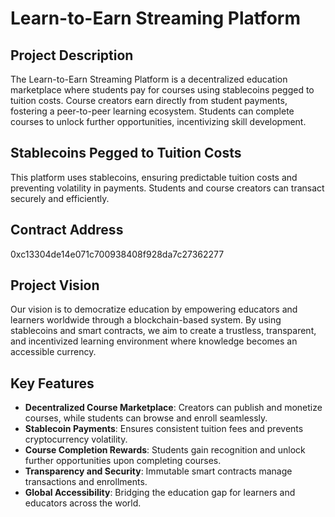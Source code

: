 # Learn-to-Earn Streaming Platform

## Project Description
The Learn-to-Earn Streaming Platform is a decentralized education marketplace where students pay for courses using stablecoins pegged to tuition costs. Course creators earn directly from student payments, fostering a peer-to-peer learning ecosystem. Students can complete courses to unlock further opportunities, incentivizing skill development.

## Stablecoins Pegged to Tuition Costs
This platform uses stablecoins, ensuring predictable tuition costs and preventing volatility in payments. Students and course creators can transact securely and efficiently.

## Contract Address
0xc13304de14e071c700938408f928da7c27362277

## Project Vision
Our vision is to democratize education by empowering educators and learners worldwide through a blockchain-based system. By using stablecoins and smart contracts, we aim to create a trustless, transparent, and incentivized learning environment where knowledge becomes an accessible currency.

## Key Features
- **Decentralized Course Marketplace**: Creators can publish and monetize courses, while students can browse and enroll seamlessly.
- **Stablecoin Payments**: Ensures consistent tuition fees and prevents cryptocurrency volatility.
- **Course Completion Rewards**: Students gain recognition and unlock further opportunities upon completing courses.
- **Transparency and Security**: Immutable smart contracts manage transactions and enrollments.
- **Global Accessibility**: Bridging the education gap for learners and educators across the world.


